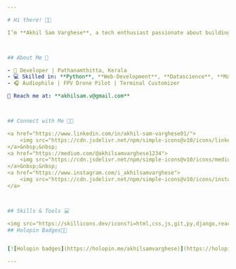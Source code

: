 ```yaml
---

# Hi there! 👋🏼

I’m **Akhil Sam Varghese**, a tech enthusiast passionate about building innovative solutions and exploring the frontiers of software development.



## About Me 🌟

- 🌱 Developer | Pathanamthitta, Kerala  
- 💻 Skilled in: **Python**, **Web-Development**, **Datascience**, **Machine Learning**, **Cybersecurity**  
- 🎧 Audiophile | FPV Drone Pilot | Terminal Customizer  

📧 Reach me at: **akhilsam.v@gmail.com**



## Connect with Me 🙌🏼

<a href="https://www.linkedin.com/in/akhil-sam-varghese01/">
    <img src="https://cdn.jsdelivr.net/npm/simple-icons@v10/icons/linkedin.svg" alt="LinkedIn" height="40" />
</a>&nbsp;&nbsp;
<a href="https://medium.com/@akhilsamvarghese1234">
    <img src="https://cdn.jsdelivr.net/npm/simple-icons@v10/icons/medium.svg" alt="Medium" height="40" />
</a>&nbsp;&nbsp;
<a href="https://www.instagram.com/i_akhilsamvarghese">
    <img src="https://cdn.jsdelivr.net/npm/simple-icons@v10/icons/instagram.svg" alt="Instagram" height="40" />
</a>



## Skills & Tools 💻

<img src="https://skillicons.dev/icons?i=html,css,js,git,py,django,react,tensorflow,raspberrypi" />
## Holopin Badges✌🏼


[![Holopin badges](https://holopin.me/akhilsamvarghese)](https://holopin.io/@akhilsamvarghese)

---
```

